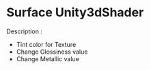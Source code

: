 # Surface Unity3dShader

Description : 
 - Tint color for Texture
 - Change Glossiness value
 - Change Metallic value
